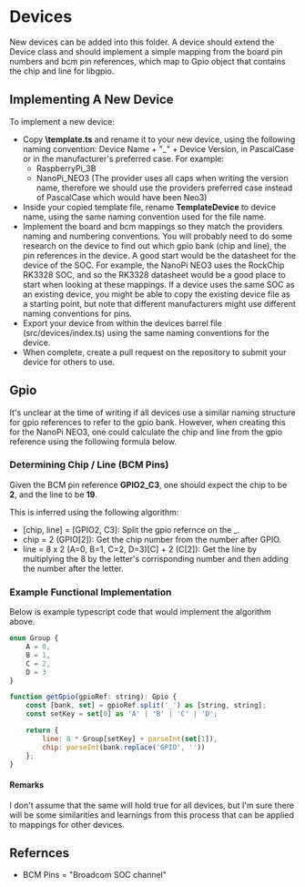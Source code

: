 # Devices

New devices can be added into this folder. A device should extend the Device class and should implement a simple mapping from the board pin numbers and bcm pin references, which map to Gpio object that contains the chip and line for libgpio.

## Implementing A New Device

To implement a new device:

-   Copy **\template.ts** and rename it to your new device, using the following naming convention: Device Name + "\_" + Device Version, in PascalCase or in the manufacturer's preferred case. For example:
    -   RaspberryPi_3B
    -   NanoPi_NEO3 (The provider uses all caps when writing the version name, therefore we should use the providers preferred case instead of PascalCase which would have been Neo3)
-   Inside your copied template file, rename **TemplateDevice** to device name, using the same naming convention used for the file name.
-   Implement the board and bcm mappings so they match the providers naming and numbering conventions. You will probably need to do some research on the device to find out which gpio bank (chip and line), the pin references in the device. A good start would be the datasheet for the device of the SOC. For example, the NanoPi NEO3 uses the RockChip RK3328 SOC, and so the RK3328 datasheet would be a good place to start when looking at these mappings. If a device uses the same SOC as an existing device, you might be able to copy the existing device file as a starting point, but note that different manufacturers might use different naming conventions for pins.
-   Export your device from within the devices barrel file (src/devices/index.ts) using the same naming conventions for the device.
-   When complete, create a pull request on the repository to submit your device for others to use.

## Gpio

It's unclear at the time of writing if all devices use a similar naming structure for gpio references to refer to the gpio bank. However, when creating this for the NanoPi NEO3, one could calculate the chip and line from the gpio reference using the following formula below.

### Determining Chip / Line (BCM Pins)

Given the BCM pin reference **GPIO2_C3**, one should expect the chip to be **2**, and the line to be **19**.

This is inferred using the following algorithm:

-   [chip, line] = [GPIO2, C3]: Split the gpio refernce on the \_.
-   chip = 2 (GPIO[2]): Get the chip number from the number after GPIO.
-   line = 8 x 2 (A=0, B=1, C=2, D=3)[C] + 2 (C[2]): Get the line by multiplying the 8 by the letter's corrisponding number and then adding the number after the letter.

### Example Functional Implementation

Below is example typescript code that would implement the algorithm above.

```js
enum Group {
    A = 0,
    B = 1,
    C = 2,
    D = 3
}

function getGpio(gpioRef: string): Gpio {
    const [bank, set] = gpioRef.split('_') as [string, string];
    const setKey = set[0] as 'A' | 'B' | 'C' | 'D';

    return {
        line: 8 * Group[setKey] + parseInt(set[1]),
        chip: parseInt(bank.replace('GPIO', ''))
    };
}
```

#### Remarks

I don't assume that the same will hold true for all devices, but I'm sure there will be some similarities and learnings from this process that can be applied to mappings for other devices.

## Refernces

-   BCM Pins = "Broadcom SOC channel"
